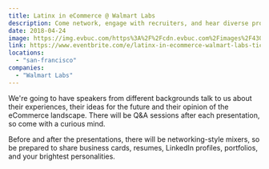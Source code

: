 ```yaml
---
title: Latinx in eCommerce @ Walmart Labs
description: Come network, engage with recruiters, and hear diverse professionals in eCommerce showcase their work at Walmart Labs Sunnyvale!
date: 2018-04-24
image: https://img.evbuc.com/https%3A%2F%2Fcdn.evbuc.com%2Fimages%2F43029630%2F212374299091%2F1%2Foriginal.jpg?w=800&auto=compress&rect=0%2C0%2C2160%2C1080&s=2fa135cbb044375c6c70b3ea30ba598a
link: https://www.eventbrite.com/e/latinx-in-ecommerce-walmart-labs-tickets-44786460509#
locations:
  - "san-francisco"
companies:
  - "Walmart Labs"
---
```


We're going to have speakers from different backgrounds talk to us about their experiences, their ideas for the future and their opinion of the eCommerce landscape. There will be Q&A sessions after each presentation, so come with a curious mind.

Before and after the presentations, there will be networking-style mixers, so be prepared to share business cards, resumes, LinkedIn profiles, portfolios, and your brightest personalities.
